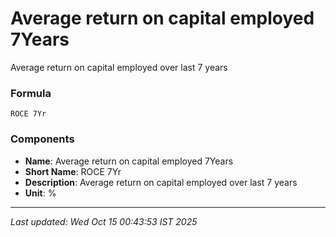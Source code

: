 # Average return on capital employed 7Years
Average return on capital employed over last 7 years

### Formula
```text
ROCE 7Yr
```


### Components
- **Name**: Average return on capital employed 7Years
- **Short Name**: ROCE 7Yr
- **Description**: Average return on capital employed over last 7 years
- **Unit**: %

---
*Last updated: Wed Oct 15 00:43:53 IST 2025*
